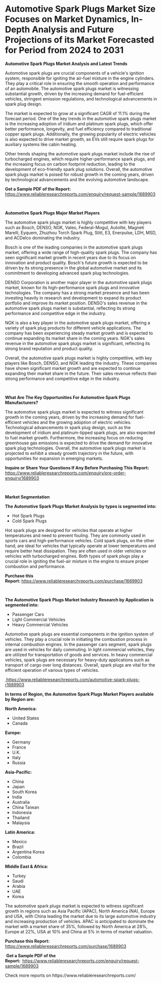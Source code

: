 <p><h1>Automotive Spark Plugs Market Size Focuses on Market Dynamics, In-Depth Analysis and Future Projections of its Market Forecasted for Period from 2024 to 2031</h1></p><p><strong>Automotive Spark Plugs Market Analysis and Latest Trends</strong></p>
<p><p>Automotive spark plugs are crucial components of a vehicle's ignition system, responsible for igniting the air-fuel mixture in the engine cylinders. They play a critical role in ensuring the smooth operation and performance of an automobile. The automotive spark plugs market is witnessing substantial growth, driven by the increasing demand for fuel-efficient vehicles, stringent emission regulations, and technological advancements in spark plug design.</p><p>The market is expected to grow at a significant CAGR of 11.1% during the forecast period. One of the key trends in the automotive spark plugs market is the increasing adoption of iridium and platinum spark plugs, which offer better performance, longevity, and fuel efficiency compared to traditional copper spark plugs. Additionally, the growing popularity of electric vehicles is also expected to drive market growth, as EVs still require spark plugs for auxiliary systems like cabin heating.</p><p>Other trends shaping the automotive spark plugs market include the rise of turbocharged engines, which require higher-performance spark plugs, and the increasing focus on carbon footprint reduction, leading to the development of eco-friendly spark plug solutions. Overall, the automotive spark plugs market is poised for robust growth in the coming years, driven by technological advancements and the evolving automotive landscape.</p></p>
<p><strong>Get a Sample PDF of the Report:&nbsp;</strong> <a href="https://www.reliableresearchreports.com/enquiry/request-sample/1689903">https://www.reliableresearchreports.com/enquiry/request-sample/1689903</a></p>
<p>&nbsp;</p>
<p><strong>Automotive Spark Plugs Major Market Players</strong></p>
<p><p>The automotive spark plugs market is highly competitive with key players such as Bosch, DENSO, NGK, Valeo, Federal-Mogul, Autolite, Magneti Marelli, Eyquem, Zhuzhou Torch Spark Plug, Stitt, E3, Enerpulse, LDH, MSD, and ACDelco dominating the industry.</p><p>Bosch is one of the leading companies in the automotive spark plugs market, offering a wide range of high-quality spark plugs. The company has seen significant market growth in recent years due to its focus on innovation and product quality. Bosch's future growth is expected to be driven by its strong presence in the global automotive market and its commitment to developing advanced spark plug technologies.</p><p>DENSO Corporation is another major player in the automotive spark plugs market, known for its high-performance spark plugs and innovative technologies. The company has a strong market presence and has been investing heavily in research and development to expand its product portfolio and improve its market position. DENSO's sales revenue in the automotive spark plugs market is substantial, reflecting its strong performance and competitive edge in the industry.</p><p>NGK is also a key player in the automotive spark plugs market, offering a variety of spark plug products for different vehicle applications. The company has been experiencing steady market growth and is expected to continue expanding its market share in the coming years. NGK's sales revenue in the automotive spark plugs market is significant, reflecting its strong brand reputation and product quality.</p><p>Overall, the automotive spark plugs market is highly competitive, with key players like Bosch, DENSO, and NGK leading the industry. These companies have shown significant market growth and are expected to continue expanding their market share in the future. Their sales revenue reflects their strong performance and competitive edge in the industry.</p></p>
<p>&nbsp;</p>
<p><strong>What Are The Key Opportunities For Automotive Spark Plugs Manufacturers?</strong></p>
<p><p>The automotive spark plugs market is expected to witness significant growth in the coming years, driven by the increasing demand for fuel-efficient vehicles and the growing adoption of electric vehicles. Technological advancements in spark plug design, such as the development of iridium and platinum-tipped spark plugs, are also expected to fuel market growth. Furthermore, the increasing focus on reducing greenhouse gas emissions is expected to drive the demand for innovative spark plug technologies. Overall, the automotive spark plugs market is projected to exhibit a steady growth trajectory in the future, with opportunities for expansion in emerging markets.</p></p>
<p><strong>Inquire or Share Your Questions If Any Before Purchasing This Report:</strong> <a href="https://www.reliableresearchreports.com/enquiry/pre-order-enquiry/1689903">https://www.reliableresearchreports.com/enquiry/pre-order-enquiry/1689903</a></p>
<p>&nbsp;</p>
<p><strong>Market Segmentation</strong></p>
<p><strong>The Automotive Spark Plugs Market Analysis by types is segmented into:</strong></p>
<p><ul><li>Hot Spark Plugs</li><li>Cold Spark Plugs</li></ul></p>
<p><p>Hot spark plugs are designed for vehicles that operate at higher temperatures and need to prevent fouling. They are commonly used in sports cars and high-performance vehicles. Cold spark plugs, on the other hand, are ideal for vehicles that typically operate at lower temperatures and require better heat dissipation. They are often used in older vehicles or vehicles with turbocharged engines. Both types of spark plugs play a crucial role in igniting the fuel-air mixture in the engine to ensure proper combustion and performance.</p></p>
<p><strong>Purchase this Report:&nbsp;</strong><a href="https://www.reliableresearchreports.com/purchase/1689903">https://www.reliableresearchreports.com/purchase/1689903</a></p>
<p>&nbsp;</p>
<p><strong>The Automotive Spark Plugs Market Industry Research by Application is segmented into:</strong></p>
<p><ul><li>Passenger Cars</li><li>Light Commercial Vehicles</li><li>Heavy Commercial Vehicles</li></ul></p>
<p><p>Automotive spark plugs are essential components in the ignition system of vehicles. They play a crucial role in initiating the combustion process in internal combustion engines. In the passenger cars segment, spark plugs are used in vehicles for daily commuting. In light commercial vehicles, they are utilized for transportation of goods and services. In heavy commercial vehicles, spark plugs are necessary for heavy-duty applications such as transport of cargo over long distances. Overall, spark plugs are vital for the efficient operation of various types of vehicles.</p></p>
<p><a href="https://www.reliableresearchreports.com/automotive-spark-plugs-r1689903">&nbsp;https://www.reliableresearchreports.com/automotive-spark-plugs-r1689903</a></p>
<p><strong>In terms of Region, the Automotive Spark Plugs Market Players available by Region are:</strong></p>
<p>
    <p> <strong> North America: </strong>
        <ul>
            <li>United States</li>
            <li>Canada</li>
        </ul>
        </p> 
    <p> <strong> Europe: </strong>
        <ul>
            <li>Germany</li>
            <li>France</li>
            <li>U.K.</li>
            <li>Italy</li>
            <li>Russia</li>
        </ul>
        </p> 
    <p> <strong> Asia-Pacific: </strong>
        <ul>
            <li>China</li>
            <li>Japan</li>
            <li>South Korea</li>
            <li>India</li>
            <li>Australia</li>
            <li>China Taiwan</li>
            <li>Indonesia</li>
            <li>Thailand</li>
            <li>Malaysia</li>
        </ul>
        </p> 
    <p> <strong> Latin America: </strong>
        <ul>
            <li>Mexico</li>
            <li>Brazil</li>
            <li>Argentina Korea</li>
            <li>Colombia</li>
        </ul>
        </p> 
    <p> <strong> Middle East & Africa: </strong>
        <ul>
            <li>Turkey</li>
            <li>Saudi</li>
            <li>Arabia</li>
            <li>UAE</li>
            <li>Korea</li>
        </ul>
    </p>
    </p>
<p><p>The automotive spark plugs market is expected to witness significant growth in regions such as Asia Pacific (APAC), North America (NA), Europe and USA, with China leading the market due to its large automotive industry and increasing production of vehicles. APAC is anticipated to dominate the market with a market share of 35%, followed by North America at 28%, Europe at 22%, USA at 10% and China at 5% in terms of market valuation.</p></p>
<p><strong>Purchase this Report: </strong><a href="https://www.reliableresearchreports.com/purchase/1689903">https://www.reliableresearchreports.com/purchase/1689903</a></p>
<p>&nbsp;<strong>Get a Sample PDF of the Report:&nbsp;&nbsp;</strong><a href="https://www.reliableresearchreports.com/enquiry/request-sample/1689903">https://www.reliableresearchreports.com/enquiry/request-sample/1689903</a></p>
<p><strong></strong></p>
<p>Check more reports on https://www.reliableresearchreports.com/</p>